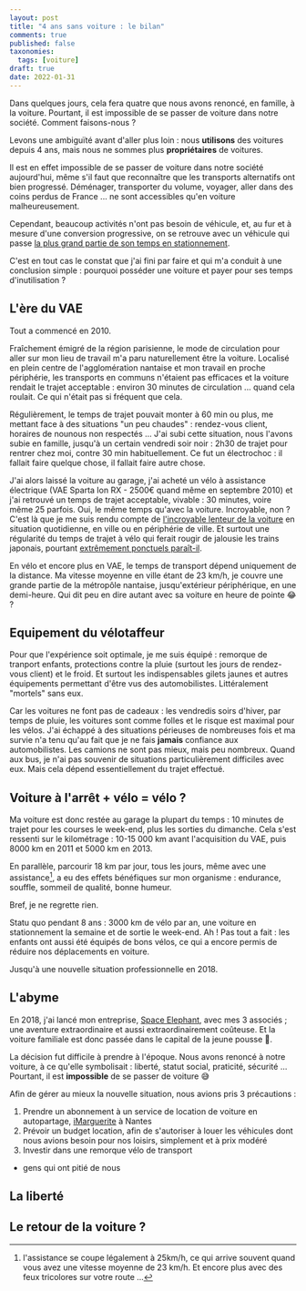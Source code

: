 ```yaml
---
layout: post
title: "4 ans sans voiture : le bilan"
comments: true
published: false
taxonomies: 
  tags: [voiture]
draft: true
date: 2022-01-31
---
```


Dans quelques jours, cela fera quatre que nous avons renoncé, en famille, à la voiture.
Pourtant, il est impossible de se passer de voiture dans notre société.
Comment faisons-nous ?

<!-- more -->

Levons une ambiguïté avant d'aller plus loin : nous **utilisons** des voitures depuis 4 ans, mais nous ne sommes plus **propriétaires** de voitures.

Il est en effet impossible de se passer de voiture dans notre société aujourd'hui, même s'il faut que reconnaître que les transports alternatifs ont bien progressé.
Déménager, transporter du volume, voyager, aller dans des coins perdus de France ... ne sont accessibles qu'en voiture malheureusement.

Cependant, beaucoup activités n'ont pas besoin de véhicule, et, au fur et à mesure d'une conversion progressive, on se retrouve avec un véhicule qui passe [la plus grand partie de son temps en stationnement](https://www.lemonde.fr/blog/transports/2015/10/01/dans-les-villes-moyennes-le-retour-de-la-voiture-nest-pas-une-fatalite/).

C'est en tout cas le constat que j'ai fini par faire et qui m'a conduit à une conclusion simple : pourquoi posséder une voiture et payer pour ses temps d'inutilisation ?

## L'ère du VAE

Tout a commencé en 2010.

Fraîchement émigré de la région parisienne, le mode de circulation pour aller sur mon lieu de travail m'a paru naturellement être la voiture.
Localisé en plein centre de l'agglomération nantaise et mon travail en proche périphérie, les transports en communs n'étaient pas efficaces et la voiture rendait le trajet acceptable : environ 30 minutes de circulation ... quand cela roulait.
Ce qui n'était pas si fréquent que cela.

Régulièrement, le temps de trajet pouvait monter à 60 min ou plus, me mettant face à des situations "un peu chaudes" : rendez-vous client, horaires de nounous non respectés ... 
J'ai subi cette situation, nous l'avons subie en famille, jusqu'à un certain vendredi soir noir : 2h30 de trajet pour rentrer chez moi, contre 30 min habituellement.
Ce fut un électrochoc : il fallait faire quelque chose, il fallait faire autre chose.

J'ai alors laissé la voiture au garage, j'ai acheté un vélo à assistance électrique (VAE Sparta Ion RX - 2500€ quand même en septembre 2010) et j'ai retrouvé un temps de trajet acceptable, vivable : 30 minutes, voire même 25 parfois.
Oui, le même temps qu'avec la voiture.
Incroyable, non ?
C'est là que je me suis rendu compte de [l'incroyable lenteur de la voiture](https://www.francetvinfo.fr/replay-radio/le-vrai-du-faux/une-voiture-roule-en-moyenne-a-16-km-h-en-ville_1779119.html) en situation quotidienne, en ville ou en périphérie de ville.
Et surtout une régularité du temps de trajet à vélo qui ferait rougir de jalousie les trains japonais, pourtant [extrêmement ponctuels paraît-il](https://lerail.com/news/25649-pourquoi-les-trains-japonais-sont-ils-si-ponctuels).

En vélo et encore plus en VAE, le temps de transport dépend uniquement de la distance.
Ma vitesse moyenne en ville étant de 23 km/h, je couvre une grande partie de la métropôle nantaise, jusqu'extérieur périphérique, en une demi-heure.
Qui dit peu en dire autant avec sa voiture en heure de pointe 😂 ?

## Equipement du vélotaffeur

Pour que l'expérience soit optimale, je me suis équipé : remorque de tranport enfants, protections contre la pluie (surtout les jours de rendez-vous client) et le froid.
Et surtout les indispensables gilets jaunes et autres équipements permettant d'être vus des automobilistes. Littéralement "mortels" sans eux.

Car les voitures ne font pas de cadeaux : les vendredis soirs d'hiver, par temps de pluie, les voitures sont comme folles et le risque est maximal pour les vélos.
J'ai échappé à des situations périeuses de nombreuses fois et ma survie n'a tenu qu'au fait que je ne fais **jamais** confiance aux automobilistes.
Les camions ne sont pas mieux, mais peu nombreux.
Quand aux bus, je n'ai pas souvenir de situations particulièrement difficiles avec eux.
Mais cela dépend essentiellement du trajet effectué.

## Voiture à l'arrêt + vélo = vélo ?

Ma voiture est donc restée au garage la plupart du temps : 10 minutes de trajet pour les courses le week-end, plus les sorties du dimanche.
Cela s'est ressenti sur le kilométrage : 10-15 000 km avant l'acquisition du VAE, puis 8000 km en 2011 et 5000 km en 2013.

En parallèle, parcourir 18 km par jour, tous les jours, même avec une assistance[^1], a eu des effets bénéfiques sur mon organisme : endurance, souffle, sommeil de qualité, bonne humeur.

[^1]: l'assistance se coupe légalement à 25km/h, ce qui arrive souvent quand vous avez une vitesse moyenne de 23 km/h. Et encore plus avec des feux tricolores sur votre route ...

Bref, je ne regrette rien.

Statu quo pendant 8 ans : 3000 km de vélo par an, une voiture en stationnement la semaine et de sortie le week-end.
Ah ! Pas tout a fait : les enfants ont aussi été équipés de bons vélos, ce qui a encore permis de réduire nos déplacements en voiture.

Jusqu'à une nouvelle situation professionnelle en 2018.

## L'abyme

En 2018, j'ai lancé mon entreprise, [Space Elephant](https://spacelephant.org), avec mes 3 associés ; une aventure extraordinaire et aussi extraordinairement coûteuse. Et la voiture familiale est donc passée dans le capital de la jeune pousse 🤑.

La décision fut difficile à prendre à l'époque.
Nous avons renoncé à notre voiture, à ce qu'elle symbolisait : liberté, statut social, praticité, sécurité ... 
Pourtant, il est **impossible** de se passer de voiture 😅

Afin de gérer au mieux la nouvelle situation, nous avions pris 3 précautions :

1. Prendre un abonnement à un service de location de voiture en autopartage, [iMarguerite](https://www.imarguerite.com/) à Nantes
1. Prévoir un budget location, afin de s'autoriser à louer les véhicules dont nous avions besoin pour nos loisirs, simplement et à prix modéré
1. Investir dans une remorque vélo de transport




- gens qui ont pitié de nous


## La liberté

## Le retour de la voiture ?
